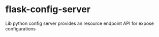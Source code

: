 # flask-config-server
Lib python config server provides an resource endpoint API for expose configurations
